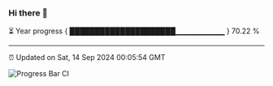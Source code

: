 ### Hi there 👋

⏳ Year progress { █████████████████████▁▁▁▁▁▁▁▁▁ } 70.22 %

---

⏰ Updated on Sat, 14 Sep 2024 00:05:54 GMT

![Progress Bar CI](https://github.com/liununu/liununu/workflows/Progress%20Bar%20CI/badge.svg)
